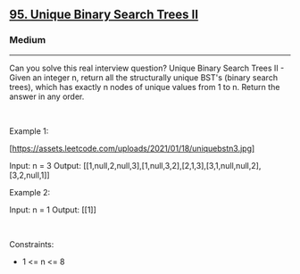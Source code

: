 <h2><a href="https://leetcode.com/problems/unique-binary-search-trees-ii/">95. Unique Binary Search Trees II</a></h2><h3>Medium</h3><hr>Can you solve this real interview question? Unique Binary Search Trees II - Given an integer n, return all the structurally unique BST's (binary search trees), which has exactly n nodes of unique values from 1 to n. Return the answer in any order.

 

Example 1:

[https://assets.leetcode.com/uploads/2021/01/18/uniquebstn3.jpg]


Input: n = 3
Output: [[1,null,2,null,3],[1,null,3,2],[2,1,3],[3,1,null,null,2],[3,2,null,1]]


Example 2:


Input: n = 1
Output: [[1]]


 

Constraints:

 * 1 <= n <= 8